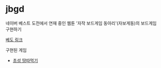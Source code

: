 <meta name="google-site-verification" content="fhv6TyBb19GiYB3lYSjp_pNNIciSprk88v-7-baBFjA" />

# jbgd
네이버 베스트 도전에서 연재 중인 웹툰 '자작 보드게임 동아리'(자보게동)의 보드게임 구현하기

[베도 링크](https://comic.naver.com/bestChallenge/list.nhn?titleId=734597)

구현된 게임
+ [초성 땅따먹기](https://myyh1234.github.io/jbgd/chosung-area/settings.html)
